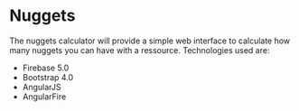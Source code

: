 # Nuggets

The nuggets calculator will provide a simple web interface to calculate how many nuggets you can have with a ressource.
Technologies used are:
- Firebase 5.0
- Bootstrap 4.0
- AngularJS 
- AngularFire
